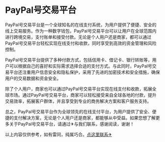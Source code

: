 # PayPal号交易平台

PayPal号交易平台是一个全球知名的在线支付系统，为用户提供了便捷、安全的线上交易服务。作为一种数字钱包，PayPal号交易平台可以让用户在全球范围内进行跨境交易，支付账单和接受付款。无论是个人用户还是商家，都可以通过PayPal号交易平台轻松实现在线支付和收款，同时享受到高效的资金管理和风险控制。

PayPal号交易平台提供了多种付款方式，包括信用卡、借记卡、银行转账等，用户可以根据自己的喜好和实际需求选择合适的支付方式。与此同时，PayPal号交易平台还注重用户信息安全和隐私保护，采用了先进的加密技术和安全措施，确保用户的交易数据和资金安全。

除了个人用户，商家也可以通过PayPal号交易平台实现在线支付和收款，拓展全球市场。通过PayPal号交易平台，商家可以轻松接受来自全球各地的付款，提升交易效率，拓展客户群体，并且享受到专业的商务解决方案和客户服务支持。

总之，PayPal号交易平台作为全球领先的在线支付平台，为用户提供了安全、便捷的支付解决方案，无论是个人用户还是商家，都能够从中受益。如果您想了解更多关于PayPal号交易平台，请通过✈与我们联系，感谢阅读，谢谢！

以上内容仅供参考，如有雷同，纯属巧合。[点这里联系✈](https://add.k02.cc)